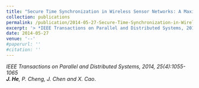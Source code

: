 ```yaml
---
title: "Secure Time Synchronization in Wireless Sensor Networks: A Maximum Consensus-based Approach"
collection: publications
permalink: /publication/2014-05-27-Secure-Time-Synchronization-in-Wireless-Sensor-Networks/
excerpt: '> *IEEE Transactions on Parallel and Distributed Systems, 2014, 25(4):1055-1065*<br>***J. He**, P. Cheng, J. Chen and X. Cao*.'
date: 2014-05-27
venue: '--'
#paperurl: ''
#citation: ''
---
```

*IEEE Transactions on Parallel and Distributed Systems, 2014, 25(4):1055-1065*  
***J. He**, P. Cheng, J. Chen and X. Cao*.